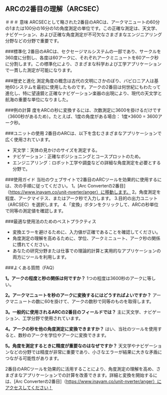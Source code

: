 ## ARCの2番目の理解（ARCSEC）

＃＃＃ 意味
ARCSECとして略された2番目のARCは、アークマニュートの60分の1または100分の16分の1の角度測定の単位です。この正確な測定は、天文学、ナビゲーション、および正確な角度測定が不可欠なさまざまなエンジニアリング分野などの分野で重要です。

###標準化
2番目のARCは、セクセージマルシステムの一部であり、サークルを360度に分割し、各度は60アークに、それぞれアークミニュートを60アーク秒に分割します。この標準化により、さまざまな科学および工学アプリケーションで一貫した測定が可能になります。

###歴史と進化
測定角度の概念は古代の文明にさかのぼり、バビロニア人は基地60システムを最初に使用したものです。アークの2番目は何世紀にもわたって進化し、特に望遠鏡と正確なナビゲーション楽器の出現により、現代の天文学と航海の重要な単位になりました。

###例の計算
度をARCの秒に変換するには、次数測定に3600を掛けるだけです（3600秒があるため）。たとえば、1度の角度がある場合：
1度×3600 = 3600アーク秒。

###ユニットの使用
2番目のARCは、以下を含むさまざまなアプリケーションで広く使用されています。
- 天文学：天体の見かけのサイズを測定する。
- ナビゲーション：正確なポジショニングとコースプロットのため。
- エンジニアリング：ロボット工学や調査などの詳細な角度測定を必要とする分野で。

###使用ガイド
当社のウェブサイトで2番目のARCツールを効果的に使用するには、次の手順に従ってください。
1。[Arc Converterの2番目]（https://www.inayam.co/unit-nverter/anger）に移動します。
2。角度測定を程度、アークマイテス、またはアーク秒で入力します。
3.目的の出力ユニット（ARCSEC）を選択します。
4.「変換」ボタンをクリックして、ARCの秒単位で同等の測定値を確認します。

###最適な使用法のためのベストプラクティス
- 変換エラーを避けるために、入力値が正確であることを確認してください。
- 角度測定の理解を高めるために、学位、アークミニュート、アーク秒の関係に慣れてください。
- あなたの研究分野または仕事での理論的計算と実用的なアプリケーションの両方にツールを利用します。

###よくある質問（FAQ）

**1。アークの程度と秒の関係は何ですか？**
1つの程度は3600秒のアークに等しい。

**2。アークマニュートを秒のアークに変換するにはどうすればよいですか？**
アークマニュートの数に60を掛けて、アークの数秒で同等のものを取得します。

**3。一般的に使用されるARCの2番目のフィールドでは？**
主に天文学、ナビゲーション、工学分野で使用されています。

**4。アークの秒を他の角度測定に変換できますか？**
はい、当社のツールを使用すると、数秒のアークを学位やアークに変換できます。

**5。角度を測定するときに精度が重要なのはなぜですか？**
天文学やナビゲーションなどの分野では精度が非常に重要であり、小さなエラーが結果に大きな矛盾につながる可能性があります。

2番目のARCツールを効果的に活用することにより、角度測定の理解を高め、さまざまなアプリケーションでの計算を改善できます。詳細と変換を開始するには、[Arc Converterの2番目]（https://www.inayam.co/unit-nverter/anger）にアクセスしてください！